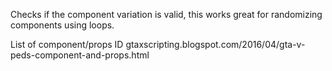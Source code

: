 Checks if the component variation is valid, this works great for randomizing components using loops.

List of component/props ID
gtaxscripting.blogspot.com/2016/04/gta-v-peds-component-and-props.html
